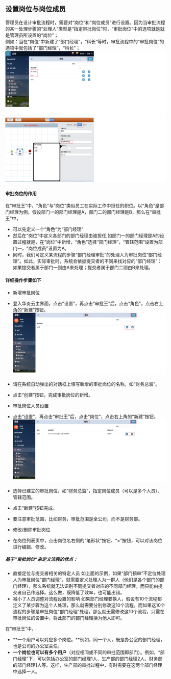 ## 设置岗位与岗位成员
管理员在设计审批流程时，需要对“岗位”和“岗位成员”进行设置。因为当审批流程的某一处理步骤的“处理人”类型是“指定审批岗位”时，“审批岗位”中的选项就是就是管理员所设置的“岗位”；<br>
例如：当在“岗位”中新建了“部门经理”，“科长”等时，审批流程中的“审批岗位”的选项中就包括了“部门经理”，“科长”；
 ![](images/岗位01.png)
 ![](images/岗位002.png)
#### 审批岗位的作用

在“审批王”中，“角色”与“岗位”类似员工在实际工作中担任的职位。以“角色”是部门经理为例，假设部门一的部门经理是A，部门二的部门经理是B，那么在“审批王”中，
 - 可以先定义一个“角色”为“部门经理”
 - 然后在“岗位”中定义各部门的部门经理由谁担任,如部门一的部门经理是A的设置过程就是，在“岗位”中新增，“角色”选择“部门经理”，“管辖范围”设置为部门一，“岗位成员”设置为A。
 - 同时，我们可定义某流程的步骤“部门经理审批”的处理人为审批岗位“部门经理”。如此，实际审批时，系统会依据提交者的不同来找对应的“部门经理”：如果提交者属于部门一则由A来处理；提交者属于部门二则由B来处理。

#### 详细操作步骤如下
- 新增审批岗位
 - 登入华炎云主界面，点击“设置”，再点击“审批王”后，点击“角色”，点击右上角的“新建”按钮。
 ![](images/角色.png)
 - 请在系统自动弹出的对话框上填写新增的审批岗位的名称，如“财务总监”。
 - 点击“创建”按钮，完成审批岗位的新增。

- 审批岗位人员设置
 - 点击“设置”，再点击“审批王”后，点击“岗位”，点击右上角的“新建”按钮。
 ![](images/岗位.png)
 - 选择已建立的审批岗位，如“财务总监”，指定岗位成员（可以是多个人员）、管辖范围。
 - 点击“新建“按钮完成。
 - 要注意审批范围，比如财务，审批范围是全公司，而不是财务部。

- 修改/删除审批岗位
 - 在岗位列表页中，点击岗位名右侧的“笔形状”按钮、“×”按钮，可以对该岗位进行编辑、修改。
 
##### 基于“审批岗位”来定义流程的优点：
- 直接定位与提交者相关的特定人员
  如上面的示例，如果“部门预审”不定位处理人为审批岗位“部门经理”，就需要定义处理人为一群人（他们是各个部门的部门经理），那么系统就无法识别不同提交者对应的不同部门经理，而只能由提交者自己作选择。这么做，既降低了效率，也可能出错。
- 减小了人员调整对流程设置的影响
  如果部门经理要换人，假设有10个流程都定义了某步骤为这个人处理，那么就需要分别修改这10个流程。而如果这10个流程的步骤是审批岗位“部门经理”处理，那么就无需修改这10个流程，只需在审批岗位的设置中，将此部门的部门经理换为他人即可。

在“审批王”中，

- **一个用户可以对应多个岗位。**例如，同一个人，既是办公室的部门经理，也是公司的办公室主任。
- **一个岗位也可以有多个用户**（对应相同或不同的审批范围即部门）。例如，“部门经理”下，可以包括办公室的部门经理1人、生产部的部门经理2人、财务部的部门经理1人等。这样，生产部的审批过程中，有时需要在这两个部门经理中选择一人。
